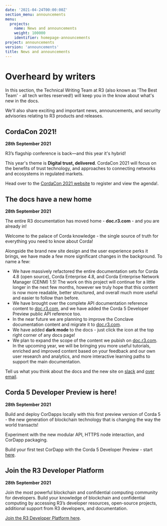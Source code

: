 ```yaml
---
date: '2021-04-24T00:00:00Z'
section_menu: announcements
menu:
  projects:
    name: News and announcements
    weight: 100000
    identifier: homepage-announcements
project: announcements
version: 'announcements'
title: News and announcements
---
```


# Overheard by writers

In this section, the Technical Writing Team at R3 (also known as 'The Best Team' - all tech writes reserved!) will keep you in the know about what's new in the docs.

We'll also share exciting and important news, announcements, and security advisories relating to R3 products and releases.

## CordaCon 2021!

**28th September 2021**

R3’s flagship conference is back—and this year it's hybrid!

This year's theme is **Digital trust, delivered**. CordaCon 2021 will focus on the benefits of trust technology, and approaches to connecting networks and ecosystems in regulated markets.

Head over to the <a href="https://www.cordacon.com/" target="_blank">CordaCon 2021 website</a>  to register and view the agenda!.

## The docs have a new home

**28th September 2021**

The entire R3 documentation has moved home - **doc.r3.com** - and you are already in!

Welcome to the palace of Corda knowledge - the single source of truth for everything you need to know about Corda!

Alongside the brand new site design and the user experience perks it brings, we have made a few more significant changes in the background. To name a few:

* We have massively refactored the entire documentation sets for Corda 4.8 (open source), Corda Enterprise 4.8, and Corda Enterprise Network Manager (CENM) 1.5! The work on this project will continue for a little longer in the next few months, however we truly hope that this content is now more readable, better structured, and overall much more useful and easier to follow than before.
* We have brought over the complete API documentation reference content to [doc.r3.com](https://docs.r3.com/en/api-ref.html), and we have added the Corda 5 Developer Preview public API reference too.
* In the near future we are planning to improve the Conclave documentation content and migrate it to [doc.r3.com](https://docs.r3.com).
* We have added **dark mode** to the docs - just click the icon at the top right corner of any docs page!
* We plan to expand the scope of the content we pubish on [doc.r3.com](https://docs.r3.com). In the upcoming year, we will be bringing you more useful tutorials, enriched and improved content based on your feedback and our own user research and analytics, and more interactive learning paths to support the main documentation.

Tell us what you think about the docs and the new site on <a href="https://cordaledger.slack.com/archives/C01Q3RQ7E8M">slack</a> and <a href="mailto:corda-docs@r3.com">over email</a>.

## Corda 5 Developer Preview is here!

**28th September 2021**

Build and deploy CorDapps locally with this first preview version of Corda 5 - the new generation of blockchain technology that is changing the way the world transacts!

Experiment with the new modular API, HTTPS node interaction, and CorDapp packaging.

Build your first test CorDapp with the Corda 5 Developer Preview - start [here](../platform/corda/5.0-dev-preview-1/).

## Join the R3 Developer Platform

**28th September 2021**

Join the most powerful blockchain and confidential computing community for developers. Build your knowledge of blockchain and confidential computing by accessing R3’s developer resources, open-source projects, additional support from R3 developers, and documentation.

<a href="https://developer.r3.com/" target="_blank">Join the R3 Developer Platform here</a>.
